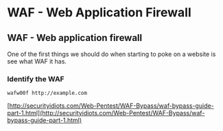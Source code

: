 # WAF - Web Application Firewall

## WAF - Web application firewall <a id="waf---web-application-firewall"></a>

One of the first things we should do when starting to poke on a website is see what WAF it has.

### Identify the WAF <a id="identify-the-waf"></a>

```text
wafw00f http://example.com
```

[http://securityidiots.com/Web-Pentest/WAF-Bypass/waf-bypass-guide-part-1.html](http://securityidiots.com/Web-Pentest/WAF-Bypass/waf-bypass-guide-part-1.html)

